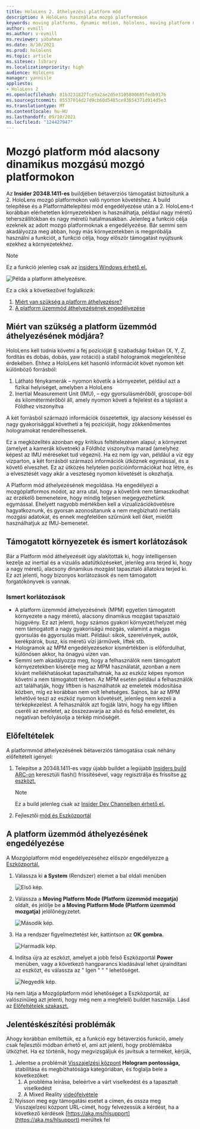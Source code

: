 ```yaml
---
title: HoloLens 2. áthelyezési platform mód
description: A HoloLens használata mozgó platformokon
keywords: moving platforms, dynamic motion, hololens, moving platform mode
author: evmill
ms.author: v-evmill
ms.reviewer: yabahman
ms.date: 8/10/2021
ms.prod: hololens
ms.topic: article
ms.sitesec: library
ms.localizationpriority: high
audience: HoloLens
manager: yannisle
appliesto:
- HoloLens 2
ms.openlocfilehash: 81b3231827fce9a2ae2d5e3105800685fedb917b
ms.sourcegitcommit: 05537014d27d9cb60d5485ce93654371d914d5e3
ms.translationtype: MT
ms.contentlocale: hu-HU
ms.lasthandoff: 09/10/2021
ms.locfileid: "124427947"
---
```

# <a name="moving-platform-mode-on-low-dynamic-motion-moving-platforms"></a>Mozgó platform mód alacsony dinamikus mozgású mozgó platformokon

Az **Insider 20348.1411-es** buildjében bétaverziós támogatást biztosítunk a 2. HoloLens mozgó platformokon való nyomon követéshez. A build telepítése és a Platformáttelepítési mód engedélyezése után a 2. HoloLens-t korábban elérhetetlen környezetekben is használhatja, például nagy méretű teherszállítókban és nagy méretű hatalmasakban. Jelenleg a funkció célja ezeknek az adott mozgó platformoknak a engedélyezése. Bár semmi sem akadályozza meg abban, hogy más környezetekben is megpróbálja használni a funkciót, a funkció célja, hogy először támogatást nyújtsunk ezekhez a környezetekhez.

> [!NOTE]
> Ez a funkció jelenleg csak az [insiders Windows érhető el.](hololens-insider.md)

![Példa a platform áthelyezésre.](./images/mpm-compare.gif)

Ez a cikk a következővel foglalkozik:

1. [Miért van szükség a platform áthelyezésre?](#why-moving-platform-mode-is-necessary)
1. [A platform üzemmód áthelyezésének engedélyezése](#enabling-moving-platform-mode)

## <a name="why-moving-platform-mode-is-necessary"></a>Miért van szükség a platform üzemmód áthelyezésének módjára?

HoloLens kell tudnia követni a fej pozícióját [6](https://en.wikipedia.org/wiki/Six_degrees_of_freedom) szabadsági fokban (X, Y, Z, fordítás és dobás, dobás, yaw rotáció) a stabil hologramok megjelenítése érdekében. Ehhez a HoloLens két hasonló információt követ nyomon két különböző forrásból:

1. Látható fénykamerák – nyomon követik a környezetet, például azt a fizikai helyiséget, amelyben a HoloLens
1. Inertial Measurement Unit (IMU), – egy gyorsulásmérőből, groscope-ból és kilométermérőből áll, amely nyomon követi a fejlelést és a tájolást a Földhez viszonyítva

A két forrásból származó információk összetettek, így alacsony késéssel és nagy gyakorisággal követheti a fej pozícióját, hogy zökkenőmentes hologramokat renderelhessenek.

Ez a megközelítés azonban egy kritikus feltételezésen alapul; a környezet (amelyet a kamerák követnek) a Földhöz viszonyítva marad (amelyhez képest az IMU méréseket tud végezni). Ha ez nem így van, például a víz egy vízparton, a két forrásból származó információk ütköznek egymással, és a követő elveszhet. Ez az ütközés helytelen pozícióinformációkat hoz létre, és a elvesztését vagy akár a veszteség nyomon követését is okozhatja.

A Platform mód áthelyezésének megoldása. Ha engedélyezi a mozgóplatformos módot, az arra utal, hogy a követőnk nem támaszkodhat az érzékelő bemeneteire, hogy mindig teljesen megegyezhetünk egymással. Ehelyett nagyobb mértékben kell a vizualizációkövetésre hagyatkoznunk, és gyorsan azonosítanunk a nem megbízható inertiális mozgási adatokat, és ennek megfelelően szűrnünk kell őket, mielőtt használhatjuk az IMU-bemenetet.

## <a name="supported-environments-and-known-limitations"></a>Támogatott környezetek és ismert korlátozások

Bár a Platform mód áthelyezését úgy alakították ki, hogy intelligensen kezelje az inertial és a vizuális adatütközéseket, jelenleg arra terjed ki, hogy a nagy méretű, alacsony dinamikus mozgást tapasztaló állatokra terjed ki. Ez azt jelenti, hogy bizonyos korlátozások és nem támogatott forgatókönyvek is vannak.

### <a name="known-limitations"></a>Ismert korlátozások

- A platform üzemmód áthelyezésének (MPM) egyetlen támogatott környezete a nagy méretű, alacsony dinamikus mozgást tapasztaló hüggvény. Ez azt jelenti, hogy számos  gyakori környezet/helyzet még nem támogatott a nagy gyakoriságú mozgás, valamint a magas gyorsulás és [a](https://en.wikipedia.org/wiki/Jerk_(physics))gyorsulás miatt. Például: síkok, szerelvények, autók, kerékpárok, busz, kis méretű vízi járművek, liftek stb.
- Hologramok az MPM engedélyezésekor kismértékben is előfordulhat, különösen akkor, ha önagyú vízen van.
- Semmi sem akadályozza meg, hogy a felhasználók nem támogatott környezetekben kísérelje meg az MPM használatát, azonban a nem kívánt mellékhatásokat tapasztalhatnak, ha az eszköz képes nyomon követni a nem támogatott térben. Az MPM esetén például a felhasználók azt találhatják, hogy liftben is használhatók az emeletek módosítása közben, míg ez korábban nem volt lehetséges. Sajnos, bár az MPM lehetővé teszi az eszköz nyomon követését, jelenleg nem kezeli a térképkezelést. A felhasználók azt fogják látni, hogy ha egy liftben cseréli az emeletet, az összezavarja az alsó és felső emeletet, és negatívan befolyásolja a térkép minőségét.

## <a name="prerequisites"></a>Előfeltételek

A platformmód áthelyezésének bétaverziós támogatása csak néhány előfeltételt igényel:

1. Telepítse a 20348.1411-es vagy újabb buildet a legújabb [Insiders build ARC-on](hololens-insider.md#ffu-download-and-flash-directions) keresztüli flash() frissítésével, vagy regisztrálja és frissítse [az eszközt.](hololens-insider.md#start-receiving-insider-builds)

   > [!NOTE]
   > Ez a build jelenleg csak az [Insider Dev Channelben érhető el.](hololens-insider.md#start-receiving-insider-builds)

2. Fejlesztői [mód és Eszközportál](/mixed-reality/develop/platform-capabilities-and-apis/using-the-windows-device-portal)

## <a name="enabling-moving-platform-mode"></a>A platform üzemmód áthelyezésének engedélyezése

A Mozgóplatform mód engedélyezéséhez először engedélyezze [a Eszközportál.](/windows/mixed-reality/develop/platform-capabilities-and-apis/using-the-windows-device-portal)

1. Válassza ki **a System** (Rendszer) elemet a bal oldali menüben

   ![Első kép.](.\images\mpm-01.png)

2. Válassza a **Moving Platform Mode (Platform üzemmód mozgatja)** oldalt, és jelölje be **a Moving Platform Mode (Platform üzemmód mozgatja)** jelölőnégyzetet.

    ![Második kép.](.\images\mpm-02.png)

3. Ha a rendszer figyelmeztetést kér, kattintson az **OK gombra.**

   ![Harmadik kép.](.\images\mpm-03.png)

4. Indítsa újra az eszközt, amelyet a jobb felső Eszközportál **Power** menüben, vagy a következő hangparancs kiadásával lehet újraindítani az eszközt, és válassza az &quot; Igen &quot; &quot; &quot; lehetőséget.

   ![Negyedik kép.](.\images\mpm-04.png)

Ha nem látja a Mozgóplatform mód lehetőséget a Eszközportál, az valószínűleg azt jelenti, hogy még nem a megfelelő buildet használja. Lásd az [Előfeltételek szakaszt.](#prerequisites)

## <a name="reporting-issues"></a>Jelentéskészítési problémák

Ahogy korábban említettük, ez a funkció egy bétaverziós funkció, amely csak fejlesztői módban érhető el, ami azt jelenti, hogy problémákba ütközhet. Ha ez történik, hogy megvizsgáljuk és javítsuk a terméket, kérjük,

1. Jelentse a problémát [Visszajelzési központ](hololens-feedback.md) **Hologram pontossága,** stabilitása és megbízhatósága kategóriában, és foglalja bele a következőket:
    1. A probléma leírása, beleértve a várt viselkedést és a tapasztalt viselkedést
    1. A Mixed Reality [videófelvétele](holographic-photos-and-videos.md#capture-a-mixed-reality-video)
2.  Nyisson meg egy támogatási esetet a címen, és ossza meg Visszajelzési központ URL-címét, hogy felvezessük a kérdést, ha a következő kérdések [https://aka.ms/hlsupport](https://aka.ms/hlsupport) merültek fel